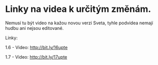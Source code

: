 # Linky na videa k určitým změnám.
Nemusí tu být video na kažou novou verzi Sveta, tyhle podvidea nemají hudbu ani nejsou editované.

Linky: 

1.6 - Video: http://bit.ly/16upte

1.7 - Video: http://bit.ly/17upte